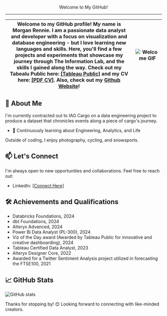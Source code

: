 
<p align="center"> Welcome to My GitHub! </p>

----------------------------------------------------------------------------------------------------------------------------------------------------------
Welcome to my GitHub profile! My name is __Morgan Rennie__. I am a passionate data analyst and developer with a focus on visualization and database engineering - but I love learning new languages and skills. Here, you'll find a few projects and experiments that showcase my journey through The Information Lab, and the skills I gained along the way.  Check out my Tabealu Public here: [[Tableau Public]](https://public.tableau.com/app/profile/morgan.rennie/vizzes) and my CV here: [[PDF CV]](https://github.com/MorganRennie/MorganRennie/blob/main/morgan_rennie_cv_pdf.pdf). Also, check out my [Github Website](https://morganrennie.github.io)! | ![Welcome GIF](https://media1.tenor.com/m/nXPPaulE8xEAAAAd/inside-out-disney.gif)  | 
|-----------------|-----------------------------------------------------------------------------------|

## 🚀 About Me
I'm currently contracted out to IAG Cargo on a data engineering project to produce a dataset that chronicles events along a piece of cargo's journey.
- 🌱 Continuously learning about Engineering, Analytics, and Life

Outside of coding, I enjoy photography, cycling, and snowsports. 

## 📫 Let's Connect
I'm always open to new opportunities and collaborations. Feel free to reach out:
- LinkedIn: [[Connect Here]](https://www.linkedin.com/in/morgan-rennie/)

## 🛠️ Achievements and Qualifications
- Databricks Foundations, 2024
- dbt Foundations, 2024
- Alteryx Advanced, 2024
- Power Bi Data Analyst (PL-300), 2024
- Viz of the Day award (Awarded by Tableau Public for innovative and creative dashboarding), 2024
- Tableau Certified Data Analyst, 2023
- Alteryx Designer Core, 2022
- Awarded for a Twitter Sentiment Analysis project utilized in forecasting the FTSE100, 2021


## 📈 GitHub Stats
![GitHub stats](https://github-readme-stats.vercel.app/api?username=MorganRennie&show_icons=true&theme=default)


Thanks for stopping by! 😊 Looking forward to connecting with like-minded creators.
